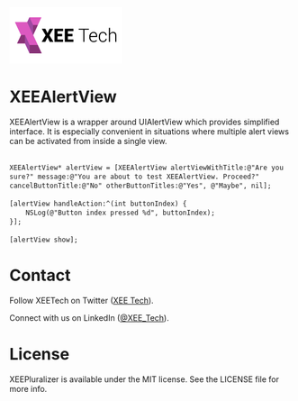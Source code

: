 <a href="https://xeetech.com">![Alt text](/images/xee_01.png)</a> 


XEEAlertView
============

XEEAlertView is a wrapper around UIAlertView which provides simplified interface. It is especially convenient in situations where multiple alert views can be activated from inside a single view.

```objc

XEEAlertView* alertView = [XEEAlertView alertViewWithTitle:@"Are you sure?" message:@"You are about to test XEEAlertView. Proceed?" cancelButtonTitle:@"No" otherButtonTitles:@"Yes", @"Maybe", nil];

[alertView handleAction:^(int buttonIndex) {
    NSLog(@"Button index pressed %d", buttonIndex);
}];

[alertView show];

```


Contact
================

Follow XEETech on Twitter (<a href="https://twitter.com/XEE_Tech">XEE Tech</a>).

Connect with us on LinkedIn (<a href="http://www.linkedin.com/company/xee-tech">@XEE_Tech</a>).


License
================
XEEPluralizer is available under the MIT license. See the LICENSE file for more info.
